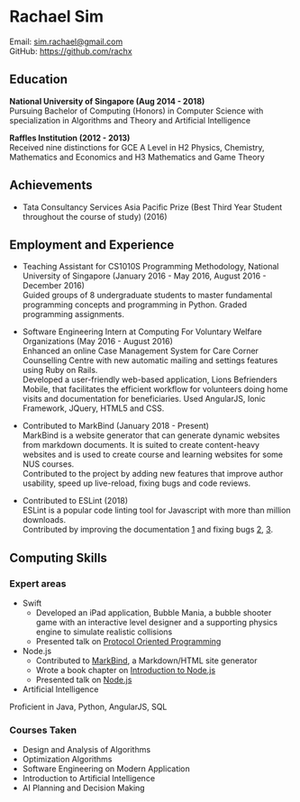 # Rachael Sim

Email: sim.rachael@gmail.com  
GitHub: <https://github.com/rachx>  

## Education

__National University of Singapore (Aug 2014 - 2018)__  
Pursuing Bachelor of Computing (Honors) in Computer Science with specialization in Algorithms and Theory and Artificial Intelligence

__Raffles Institution (2012 - 2013)__  
Received nine distinctions for GCE A Level in H2 Physics, Chemistry, Mathematics and Economics and H3 Mathematics and Game Theory

## Achievements

* Tata Consultancy Services Asia Pacific Prize (Best Third Year Student throughout the course of study) (2016)

## Employment and Experience

* Teaching Assistant for CS1010S Programming Methodology, National University of Singapore (January 2016 - May 2016, August 2016 - December 2016)  
Guided groups of 8 undergraduate students to master fundamental programming concepts and programming in Python. Graded programming assignments.

* Software Engineering Intern at Computing For Voluntary Welfare Organizations (May 2016 - August 2016)  
Enhanced an online Case Management System for Care Corner Counselling Centre with new automatic mailing and settings features using Ruby on Rails.  
Developed a user-friendly web-based application, Lions Befrienders Mobile, that facilitates the efficient workflow for volunteers doing home visits and documentation for beneficiaries. Used AngularJS, Ionic Framework, JQuery, HTML5 and CSS.

* Contributed to MarkBind (January 2018 - Present)  
MarkBind is a website generator that can generate dynamic websites from markdown documents. It is suited to create content-heavy websites and is used to create course and learning websites for some NUS courses.  
Contributed to the project by adding new features that improve author usability, speed up live-reload, fixing bugs and code reviews.

* Contributed to ESLint (2018)  
ESLint is a popular code linting tool for Javascript with more than million downloads.  
Contributed by improving the documentation [1](https://github.com/eslint/eslint/pull/10098) and fixing bugs [2](https://github.com/eslint/eslint/pull/9985), [3](https://github.com/eslint/eslint/pull/10161).


## Computing Skills

### Expert areas
* Swift
  * Developed an iPad application, Bubble Mania, a bubble shooter game with an interactive level designer and a supporting physics engine to simulate realistic collisions
  * Presented talk on [Protocol Oriented Programming](https://github.com/nus-cs3281/2018/issues/6)
* Node.js
   * Contributed to [MarkBind](https://github.com/MarkBind/markbind), a Markdown/HTML site generator
   * Wrote a book chapter on [Introduction to Node.js](https://github.com/se-edu/learningresources/blob/master/contents/node/nodejs.md)
   * Presented talk on [Node.js](https://github.com/nus-cs3281/2018/issues/90)
* Artificial Intelligence

Proficient in Java, Python, AngularJS, SQL  

### Courses Taken

* Design and Analysis of Algorithms
* Optimization Algorithms
* Software Engineering on Modern Application
* Introduction to Artificial Intelligence
* AI Planning and Decision Making
